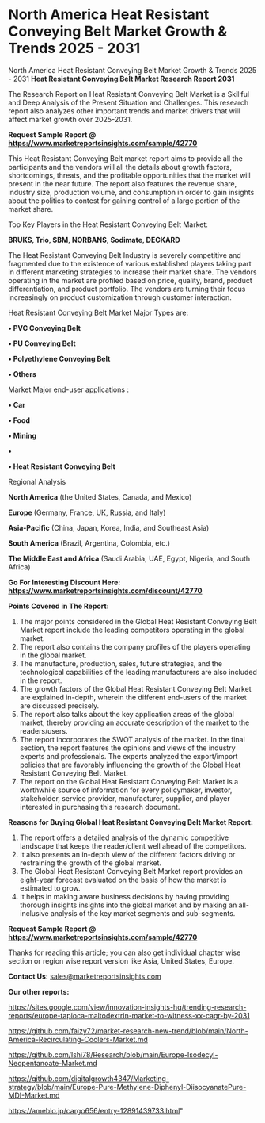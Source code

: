 # North America Heat Resistant Conveying Belt Market Growth & Trends 2025 - 2031
North America Heat Resistant Conveying Belt Market Growth & Trends 2025 - 2031
<strong>Heat Resistant Conveying Belt Market Research Report 2031</strong>

The Research Report on Heat Resistant Conveying Belt Market is a Skillful and Deep Analysis of the Present Situation and Challenges. This research report also analyzes other important trends and market drivers that will affect market growth over 2025-2031.

<strong>Request Sample Report @ <a href=https://www.marketreportsinsights.com/sample/42770>https://www.marketreportsinsights.com/sample/42770</a></strong>

This Heat Resistant Conveying Belt market report aims to provide all the participants and the vendors will all the details about growth factors, shortcomings, threats, and the profitable opportunities that the market will present in the near future. The report also features the revenue share, industry size, production volume, and consumption in order to gain insights about the politics to contest for gaining control of a large portion of the market share.

Top Key Players in the Heat Resistant Conveying Belt Market:

<strong>BRUKS, Trio, SBM, NORBANS, Sodimate, DECKARD</strong>

The Heat Resistant Conveying Belt Industry is severely competitive and fragmented due to the existence of various established players taking part in different marketing strategies to increase their market share. The vendors operating in the market are profiled based on price, quality, brand, product differentiation, and product portfolio. The vendors are turning their focus increasingly on product customization through customer interaction.

Heat Resistant Conveying Belt Market Major Types are:

<strong>•  PVC Conveying Belt

•  PU Conveying Belt

•  Polyethylene Conveying Belt

•  Others</strong>

Market Major end-user applications :

<strong>•  Car

•  Food

•  Mining

•  

•  Heat Resistant Conveying Belt</strong>

Regional Analysis

</u><strong><b>North America</b></strong> (the United States, Canada, and Mexico)

<strong><b>Europe </b></strong>(Germany, France, UK, Russia, and Italy)

<strong><b>Asia-Pacific</b></strong> (China, Japan, Korea, India, and Southeast Asia)

<strong><b>South America</b></strong> (Brazil, Argentina, Colombia, etc.)

<strong><b>The Middle East and Africa</b></strong> (Saudi Arabia, UAE, Egypt, Nigeria, and South Africa)

<strong>Go For Interesting Discount Here: <a href=https://www.marketreportsinsights.com/discount/42770>https://www.marketreportsinsights.com/discount/42770</a></strong>

<strong>Points Covered in The Report:</strong>
<ol>
  <li>The major points considered in the Global Heat Resistant Conveying Belt Market report include the leading competitors operating in the global market.</li>
  <li>The report also contains the company profiles of the players operating in the global market.</li>
  <li>The manufacture, production, sales, future strategies, and the technological capabilities of the leading manufacturers are also included in the report.</li>
  <li>The growth factors of the Global Heat Resistant Conveying Belt Market are explained in-depth, wherein the different end-users of the market are discussed precisely.</li>
  <li>The report also talks about the key application areas of the global market, thereby providing an accurate description of the market to the readers/users.</li>
  <li>The report incorporates the SWOT analysis of the market. In the final section, the report features the opinions and views of the industry experts and professionals. The experts analyzed the export/import policies that are favorably influencing the growth of the Global Heat Resistant Conveying Belt Market.</li>
  <li>The report on the Global Heat Resistant Conveying Belt Market is a worthwhile source of information for every policymaker, investor, stakeholder, service provider, manufacturer, supplier, and player interested in purchasing this research document.</li>
</ol>
<strong>Reasons for Buying Global Heat Resistant Conveying Belt Market Report:</strong>

<ol>
  <li>The report offers a detailed analysis of the dynamic competitive landscape that keeps the reader/client well ahead of the competitors.</li>
  <li>It also presents an in-depth view of the different factors driving or restraining the growth of the global market.</li>
  <li>The Global Heat Resistant Conveying Belt Market report provides an eight-year forecast evaluated on the basis of how the market is estimated to grow.</li>
  <li>It helps in making aware business decisions by having providing thorough insights insights into the global market and by making an all-inclusive analysis of the key market segments and sub-segments.</li>
</ol>
<strong>Request Sample Report @ <a href=https://www.marketreportsinsights.com/sample/42770>https://www.marketreportsinsights.com/sample/42770</a></strong>


Thanks for reading this article; you can also get individual chapter wise section or region wise report version like Asia, United States, Europe.

<strong>Contact Us:</strong>
sales@marketreportsinsights.com

<strong>Our other reports:</strong>

<a href=https://sites.google.com/view/innovation-insights-hq/trending-research-reports/europe-tapioca-maltodextrin-market-to-witness-xx-cagr-by-2031>https://sites.google.com/view/innovation-insights-hq/trending-research-reports/europe-tapioca-maltodextrin-market-to-witness-xx-cagr-by-2031</a>

<a href=https://github.com/faizy72/market-research-new-trend/blob/main/North-America-Recirculating-Coolers-Market.md>https://github.com/faizy72/market-research-new-trend/blob/main/North-America-Recirculating-Coolers-Market.md</a>

<a href=https://github.com/Ishi78/Research/blob/main/Europe-Isodecyl-Neopentanoate-Market.md>https://github.com/Ishi78/Research/blob/main/Europe-Isodecyl-Neopentanoate-Market.md</a>

<a href=https://github.com/digitalgrowth4347/Marketing-strategy/blob/main/Europe-Pure-Methylene-Diphenyl-DiisocyanatePure-MDI-Market.md>https://github.com/digitalgrowth4347/Marketing-strategy/blob/main/Europe-Pure-Methylene-Diphenyl-DiisocyanatePure-MDI-Market.md</a>

<a href=https://ameblo.jp/cargo656/entry-12891439733.html>https://ameblo.jp/cargo656/entry-12891439733.html</a>"
